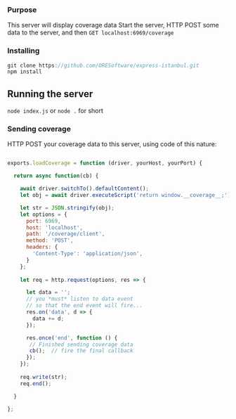 
### Purpose

This server will display coverage data
Start the server, HTTP POST some data to the server, and then `GET localhost:6969/coverage`

### Installing

```javascript
git clone https://github.com/ORESoftware/express-istanbul.git
npm install
```


## Running the server

`node index.js` or `node .` for short


### Sending coverage 

HTTP POST your coverage data to this server, using code of this nature:


```javascript

exports.loadCoverage = function (driver, yourHost, yourPort) {

  return async function(cb) {

    await driver.switchTo().defaultContent();
    let obj = await driver.executeScript('return window.__coverage__;');

    let str = JSON.stringify(obj);
    let options = {
      port: 6969,
      host: 'localhost',
      path: '/coverage/client',
      method: 'POST',
      headers: {
        'Content-Type': 'application/json',
      }
    };
    
    let req = http.request(options, res => {

      let data = '';
      // you *must* listen to data event
      // so that the end event will fire...
      res.on('data', d => {
        data += d;
      });

      res.once('end', function () {
       // Finished sending coverage data
       cb();  // fire the final callback
      });
    });
    
    req.write(str);
    req.end();

  }

};

```